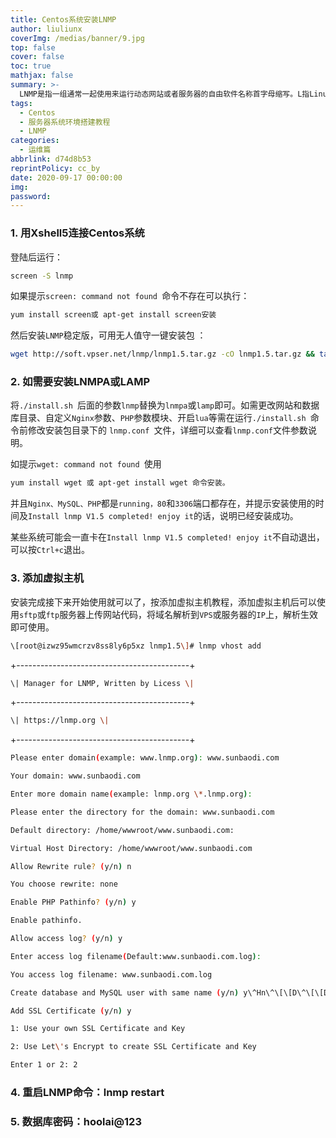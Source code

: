 ```yaml
---
title: Centos系统安装LNMP
author: liuliunx
coverImg: /medias/banner/9.jpg
top: false
cover: false
toc: true
mathjax: false
summary: >-
  LNMP是指一组通常一起使用来运行动态网站或者服务器的自由软件名称首字母缩写。L指Linux，N指Nginx，M一般指MySQL，也可以指MariaDB，P一般指PHP，也可以指Perl或Python。
tags:
  - Centos
  - 服务器系统环境搭建教程 
  - LNMP
categories:
  - 运维篇
abbrlink: d74d8b53
reprintPolicy: cc_by
date: 2020-09-17 00:00:00
img: 
password:
---
```

### 1. 用Xshell5连接Centos系统

登陆后运行：
```bash
screen -S lnmp
```
如果提示`screen: command not found `命令不存在可以执行：
```bash
yum install screen或 apt-get install screen安装
```
然后安装`LNMP`稳定版，可用无人值守一键安装包 ：
```bash
wget http://soft.vpser.net/lnmp/lnmp1.5.tar.gz -cO lnmp1.5.tar.gz && tar zxf lnmp1.5.tar.gz && cd lnmp1.5 && LNMP_Auto="y" DBSelect="1" DB_Root_Password="hoolai@123" InstallInnodb="y" PHPSelect="2" SelectMalloc="1" ./install.sh lnmp
```
### 2. 如需要安装LNMPA或LAMP
将`./install.sh `后面的参数`lnmp`替换为`lnmpa`或`lamp`即可。如需更改网站和数据库目录、自定义`Nginx`参数、`PHP`参数模块、开启`lua`等需在运行`./install.sh `命令前修改安装包目录下的 `lnmp.conf `文件，详细可以查看`lnmp.conf`文件参数说明。

如提示`wget: command not found `使用
```bash
yum install wget 或 apt-get install wget 命令安装。
```
并且`Nginx、MySQL、PHP`都是`running，80`和`3306`端口都存在，并提示安装使用的时间及`Install lnmp V1.5 completed! enjoy it`的话，说明已经安装成功。

某些系统可能会一直卡在`Install lnmp V1.5 completed! enjoy it`不自动退出，可以按`Ctrl+c`退出。
### 3. 添加虚拟主机
安装完成接下来开始使用就可以了，按添加虚拟主机教程，添加虚拟主机后可以使用`sftp`或`ftp`服务器上传网站代码，将域名解析到`VPS`或服务器的`IP`上，解析生效即可使用。
```bash
\[root@izwz95wmcrzv8ss8ly6p5xz lnmp1.5\]# lnmp vhost add
```
+\-\-\-\-\-\-\-\-\-\-\-\-\-\-\-\-\-\-\-\-\-\-\-\-\-\-\-\-\-\-\-\-\-\-\-\-\-\-\-\-\-\--+
```bash
\| Manager for LNMP, Written by Licess \|
```
+\-\-\-\-\-\-\-\-\-\-\-\-\-\-\-\-\-\-\-\-\-\-\-\-\-\-\-\-\-\-\-\-\-\-\-\-\-\-\-\-\-\--+
```bash
\| https://lnmp.org \|
```
+\-\-\-\-\-\-\-\-\-\-\-\-\-\-\-\-\-\-\-\-\-\-\-\-\-\-\-\-\-\-\-\-\-\-\-\-\-\-\-\-\-\--+
```bash
Please enter domain(example: www.lnmp.org): www.sunbaodi.com

Your domain: www.sunbaodi.com

Enter more domain name(example: lnmp.org \*.lnmp.org):

Please enter the directory for the domain: www.sunbaodi.com

Default directory: /home/wwwroot/www.sunbaodi.com:

Virtual Host Directory: /home/wwwroot/www.sunbaodi.com

Allow Rewrite rule? (y/n) n

You choose rewrite: none

Enable PHP Pathinfo? (y/n) y

Enable pathinfo.

Allow access log? (y/n) y

Enter access log filename(Default:www.sunbaodi.com.log):

You access log filename: www.sunbaodi.com.log

Create database and MySQL user with same name (y/n) y\^Hn\^\[\[D\^\[\[D

Add SSL Certificate (y/n) y

1: Use your own SSL Certificate and Key

2: Use Let\'s Encrypt to create SSL Certificate and Key

Enter 1 or 2: 2
```
### 4. 重启LNMP命令：lnmp restart

### 5. 数据库密码：hoolai@123
